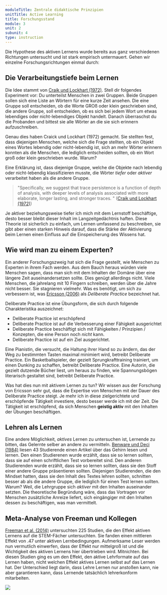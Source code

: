 ```yaml
---
moduleTitle: Zentrale didaktische Prinzipien
unitTitle: Active Learning
title: Forschungsstand
module: 3
unit: 2
subunit: 4
type: instruction
---
```


Die Hypothese des aktiven Lernens wurde bereits aus ganz verschiedenen Richtungen untersucht und ist stark empirisch untermauert. Gehen wir einzelne Forschungsrichtungen einmal durch: 

## Die Verarbeitungstiefe beim Lernen

Die Idee stammt von [Craik und Lockhart (1972)](https://www.sciencedirect.com/science/article/pii/S002253717280001X). Stell dir folgendes Experiment vor: Du unterteilst Menschen in zwei Gruppen. Beide Gruppen sollen sich eine Liste an Wörtern für eine kurze Zeit ansehen. Die eine Gruppe soll entscheiden, ob die Worte GROß oder klein geschrieben sind, die andere Gruppe, soll entscheiden, ob es sich bei jedem Wort um etwas lebendiges oder nicht-lebendiges Objekt handelt. Danach überraschst du die Probanden und bittest sie alle Wörter an die sie sich erinnern aufzuschreiben. 

Genau dies haben Craick und Lockhart (1972) gemacht. Sie stellten fest, dass diejenigen Menschen, welche sich die Frage stellten, ob ein Objekt eines Wortes lebendig oder nicht-lebendig ist, sich an mehr Wörter erinnern konnten als die Menschen, die lediglich entscheiden sollten, ob ein Wort groß oder klein geschrieben wurde. Warum? 

Eine Erklärung ist, dass diejenige Gruppe, welche die Objekte nach lebendig oder nicht-lebendig klassifizieren musste, die Wörter *tiefer* oder *aktiver* verarbeitet haben als die andere Gruppe. 

> "Specifically, we suggest that trace persistence is a function of depth of analysis, with deeper levels of analysis associated with more elaborate, longer lasting, and stronger traces. " ([Craik und Lockhart (1972)](https://www.sciencedirect.com/science/article/pii/S002253717280001X))

Je aktiver beziehungsweise tiefer ich mich mit dem Lernstoff beschäftige, desto besser bleibt dieser Inhalt im Langzeitgedächtnis haften. Diese Theorie ist sicherlich zu einfach, um Lernen umfassend zu beschreiben, sie gibt aber einen starken Hinweis darauf, dass die Stärke der Aktivierung beim Lernen einen Einfluss auf die Einspeicherung des Wissens hat. 

## Wie wird man zu einem Experten?

Ein anderer Forschungszweig hat sich die Frage gestellt, wie Menschen zu Experten in ihrem Fach werden. Aus dem Bauch heraus würden viele Menschen sagen, dass man sich mit dem Inhalten der Domäne über eine längere Zeit auseinandersetzen sollte. Dies genügt allerdings nicht. Viele Menschen, die jahrelang mit 10 Fingern schreiben, werden über die Jahre nicht besser. Sie stagnieren vielmehr. Was es benötigt, um sich zu verbessern ist, was [Ericsson (2006)](http://psych.colorado.edu/~ketels/psych4145/Ericsson_2006.pdf) als *Deliberate Practice* bezeichnet hat.  

Deliberate Practice ist eine Übungsform, die sich durch folgende Charakteristika auszeichnet:

* Deliberate Practice ist erschöpfend
* Deliberate Practice ist auf die Verbesserung einer Fähigkeit ausgerichtet
* Deliberate Practice beschäftigt sich mit Fähigkeiten / Prinzipien / Konzepten, die eine Person noch *nicht* kann.
* Deliberate Practice ist auf ein Ziel ausgerichtet.  

Eine Pianistin, die versucht, die Haltung ihrer Hand so zu ändern, das der Weg zu bestimmten Tasten maximal minimiert wird, betreibt Deliberate Practice. Ein Basketballspieler, der gezielt Sprungkrafttraining trainiert, um einen Dunking zu schaffen, betreibt Deliberate Practice. Eine Autorin, die gezielt dutzende Bücher liest, um heraus zu finden, wie Spannungsbögen literarisch gestaltet sind, betreibt Deliberate Practice. 

Was hat dies nun mit aktivem Lernen zu tun? Wir wissen aus der Forschung von Ericsson sehr gut, dass die Expertise von Menschen mit der Dauer des Deliberate Practice steigt. Je mehr ich in diese zielgerichtete und erschöpfende Tätigkeit investiere, desto besser werde ich mit der Zeit. Die Tätigkeit ist erschöpfend, da sich Menschen **geistig aktiv** mit den Inhalten der Übungen beschäftigen. 

## Lehren als Lernen

Eine andere Möglichkeit, *aktives* Lernen zu untersuchen ist, Lernende zu bitten, das Gelernte selber an andere zu vermitteln. [Benware und Deci (1984)](https://journals.sagepub.com/doi/abs/10.3102/00028312021004755) liesen 43 Studierende einen Artikel über das Gehirn lesen und lernen. Den einen Studierenen wurde erzählt, dass sie so lernen sollten, dass sie auf einen schriftlichen Test vorbereitet sind. Den anderen Studierenden wurde erzählt, dass sie so lernen sollten, dass sie den Stoff einer andere Gruppe präsentieren sollten. Diejenigen Studierenden, die den Mindset hatten, dass sie den Inhalt des Textes lehren sollten, schnitten besser ab als die andere Gruppe, die lediglich für einen Test lernen sollten. Warum? Weil, die Lehrgruppe sich *aktiver* mit den Inhalten auseinander setzten. Die theoretische Begründung wäre, dass das Vortragen vor Menschen zusätzliche Anreize liefert, sich eingängiger mit den Inhalten dessen zu beschäftigen, was man vermittelt. 

## Meta-Analyse von Freeman und Kollegen

[Freeman et al. (2014)](https://www.pnas.org/content/111/23/8410?lipi=urn%3Ali%3Apage%3Ad_flagship3_pulse_read%3B5ujlJ92ZQgC6PXO%2BbkuCcQ%3D%3D&utm_source=SwitchUp&utm_medium=Blog) untersuchten 225 Studien, die den Effekt aktiven Lernens auf die STEM-Fächer untersuchten. Sie fanden einen mittleren Effekt von .47 unter aktiven Lernbedingungen. Aufmerksame Leser werden nun vermutlich einwerfen, dass der Effekt nur mittelgroß ist und die Wichtigkeit des aktiven Lernens hier übertrieben wird. Mitnichten. Bei diesen Studien ging es um den Effekt, den aktive Lehrformate auf das Lernen haben, nicht welchen Effekt aktives Lernen selbst auf das Lernen hat. Der Unterschied liegt darin, dass Lehre Lernen nur anstoßen kann, nie aber garantieren kann, dass Lernende tatsächlich lehrerkonform mitarbeiten.

![](https://www.pnas.org/content/pnas/111/23/8410/F2.large.jpg)

